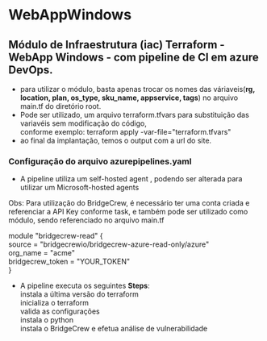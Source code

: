 # WebAppWindows


## Módulo de Infraestrutura (iac) Terraform - WebApp Windows - com pipeline de CI em azure DevOps.

- para utilizar o módulo, basta apenas trocar os nomes das váriaveis(**rg, location, plan, os_type, sku_name, appservice, tags**) no arquivo main.tf do diretório root.
- Pode ser utilizado, um arquivo terraform.tfvars para substituição das variavéis sem modificação do código,<br>
 conforme exemplo:
terraform apply -var-file="terraform.tfvars"
- ao final da implantação, temos o output com a url do site.

### Configuração do arquivo azurepipelines.yaml
- A pipeline utiliza um self-hosted agent , podendo ser alterada para utilizar um Microsoft-hosted agents

Obs: Para utilização do BridgeCrew, é necessário ter uma conta criada e referenciar a API Key conforme task, e também pode ser utilizado como módulo, sendo referenciado no arquivo main.tf

module "bridgecrew-read" {  
  source           = "bridgecrewio/bridgecrew-azure-read-only/azure"  
  org_name         = "acme"  
  bridgecrew_token = "YOUR_TOKEN"  
}  


- A pipeline executa os seguintes **Steps**:<br>
instala a última versão do terraform  
inicializa o terraform  
valida as configurações  
instala o python  
instala o BridgeCrew e efetua análise de vulnerabilidade  
 




